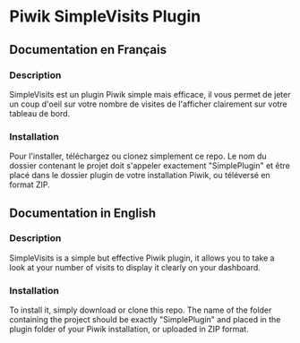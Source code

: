 # Piwik SimpleVisits Plugin

## Documentation en Français

### Description
SimpleVisits est un plugin Piwik simple mais efficace, il vous permet de jeter un coup d'oeil sur votre nombre de visites de l'afficher clairement sur votre tableau de bord.

### Installation

Pour l'installer, téléchargez ou clonez simplement ce repo.
Le nom du dossier contenant le projet doit s'appeler exactement "SimplePlugin" et être placé dans le dossier plugin de votre installation Piwik, ou téléversé en format ZIP.




## Documentation in English

### Description

SimpleVisits is a simple but effective Piwik plugin, it allows you to take a look at your number of visits to display it clearly on your dashboard.

### Installation

To install it, simply download or clone this repo.
The name of the folder containing the project should be exactly "SimplePlugin" and placed in the plugin folder of your Piwik installation, or uploaded in ZIP format.